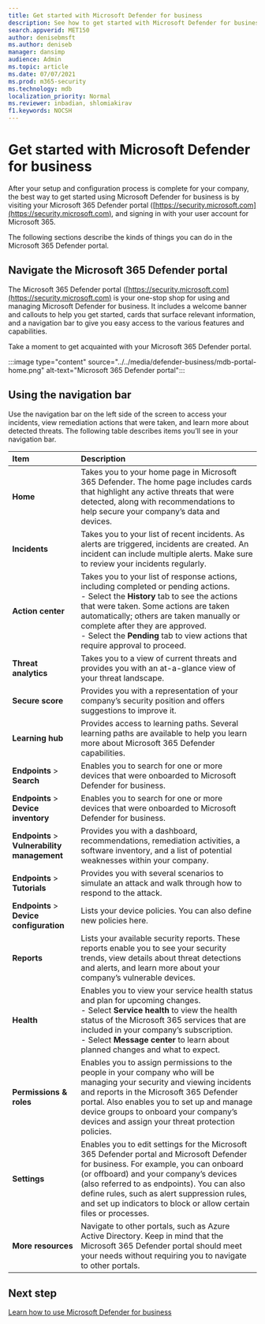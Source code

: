 ```yaml
---
title: Get started with Microsoft Defender for business
description: See how to get started with Microsoft Defender for business, including navigating the portal and viewing status and recommendations
search.appverid: MET150
author: denisebmsft
ms.author: deniseb
manager: dansimp 
audience: Admin
ms.topic: article
ms.date: 07/07/2021
ms.prod: m365-security
ms.technology: mdb
localization_priority: Normal
ms.reviewer: inbadian, shlomiakirav
f1.keywords: NOCSH 
---
```


# Get started with Microsoft Defender for business

After your setup and configuration process is complete for your company, the best way to get started using Microsoft Defender for business is by visiting your Microsoft 365 Defender portal ([https://security.microsoft.com](https://security.microsoft.com), and signing in with your user account for Microsoft 365. 

The following sections describe the kinds of things you can do in the Microsoft 365 Defender portal.

## Navigate the Microsoft 365 Defender portal

The Microsoft 365 Defender portal ([https://security.microsoft.com](https://security.microsoft.com) is your one-stop shop for using and managing Microsoft Defender for business. It includes a welcome banner and callouts to help you get started, cards that surface relevant information, and a navigation bar to give you easy access to the various features and capabilities.
 
Take a moment to get acquainted with your Microsoft 365 Defender portal.

:::image type="content" source="../../media/defender-business/mdb-portal-home.png" alt-text="Microsoft 365 Defender portal":::

## Using the navigation bar

Use the navigation bar on the left side of the screen to access your incidents, view remediation actions that were taken, and learn more about detected threats. The following table describes items you’ll see in your navigation bar.

| Item | Description |
|:---|:---|
| **Home** | Takes you to your home page in Microsoft 365 Defender. The home page includes cards that highlight any active threats that were detected, along with recommendations to help secure your company’s data and devices. |
| **Incidents** | Takes you to your list of recent incidents. As alerts are triggered, incidents are created. An incident can include multiple alerts. Make sure to review your incidents regularly. |
| **Action center** | Takes you to your list of response actions, including completed or pending actions. <br/>- Select the **History** tab to see the actions that were taken. Some actions are taken automatically; others are taken manually or complete after they are approved. <br/>- Select the **Pending** tab to view actions that require approval to proceed.  |
| **Threat analytics** | Takes you to a view of current threats and provides you with an at-a-glance view of your threat landscape. |
| **Secure score** | Provides you with a representation of your company’s security position and offers suggestions to improve it. |
| **Learning hub** | Provides access to learning paths. Several learning paths are available to help you learn more about Microsoft 365 Defender capabilities.  |
| **Endpoints** > **Search** | Enables you to search for one or more devices that were onboarded to Microsoft Defender for business. |
| **Endpoints** > **Device inventory** | Enables you to search for one or more devices that were onboarded to Microsoft Defender for business. |
| **Endpoints** > **Vulnerability management** | Provides you with a dashboard, recommendations, remediation activities, a software inventory, and a list of potential weaknesses within your company. |
| **Endpoints** > **Tutorials** | Provides you with several scenarios to simulate an attack and walk through how to respond to the attack. |
| **Endpoints** > **Device configuration** | Lists your device policies. You can also define new policies here. |
| **Reports** | Lists your available security reports. These reports enable you to see your security trends, view details about threat detections and alerts, and learn more about your company’s vulnerable devices. |
| **Health** | Enables you to view your service health status and plan for upcoming changes. <br/>- Select **Service health** to view the health status of the Microsoft 365 services that are included in your company’s subscription. <br/>- Select **Message center** to learn about planned changes and what to expect.  |
| **Permissions & roles** | Enables you to assign permissions to the people in your company who will be managing your security and viewing incidents and reports in the Microsoft 365 Defender portal. Also enables you to set up and manage device groups to onboard your company’s devices and assign your threat protection policies.  |
| **Settings** | Enables you to edit settings for the Microsoft 365 Defender portal and Microsoft Defender for business. For example, you can onboard (or offboard) and your company’s devices (also referred to as endpoints). You can also define rules, such as alert suppression rules, and set up indicators to block or allow certain files or processes.  |
| **More resources** | Navigate to other portals, such as Azure Active Directory. Keep in mind that the Microsoft 365 Defender portal should meet your needs without requiring you to navigate to other portals. |

## Next step

[Learn how to use Microsoft Defender for business](mdb-use.md)